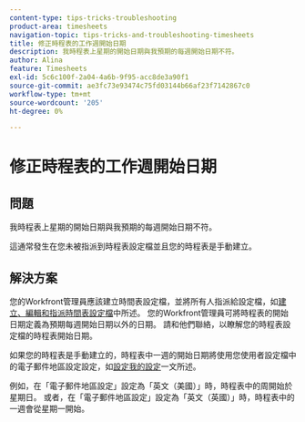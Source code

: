 ```yaml
---
content-type: tips-tricks-troubleshooting
product-area: timesheets
navigation-topic: tips-tricks-and-troubleshooting-timesheets
title: 修正時程表的工作週開始日期
description: 我時程表上星期的開始日期與我預期的每週開始日期不符。
author: Alina
feature: Timesheets
exl-id: 5c6c100f-2a04-4a6b-9f95-acc8de3a90f1
source-git-commit: ae3fc73e93474c75fd03144b66af23f7142867c0
workflow-type: tm+mt
source-wordcount: '205'
ht-degree: 0%

---
```


# 修正時程表的工作週開始日期

<!--Audited: 5/2025-->

## 問題

我時程表上星期的開始日期與我預期的每週開始日期不符。

這通常發生在您未被指派到時程表設定檔並且您的時程表是手動建立。


## 解決方案

您的Workfront管理員應該建立時間表設定檔，並將所有人指派給設定檔，如[建立、編輯和指派時間表設定檔](/help/quicksilver/timesheets/create-and-manage-timesheets/create-timesheet-profiles.md)中所述。 您的Workfront管理員可將時程表的開始日期定義為預期每週開始日期以外的日期。 請和他們聯絡，以瞭解您的時程表設定檔的時程表開始日期。

如果您的時程表是手動建立的，時程表中一週的開始日期將使用您使用者設定檔中的電子郵件地區設定設定，如[設定我的設定](/help/quicksilver/workfront-basics/manage-your-account-and-profile/configuring-your-user-profile/configure-my-settings.md)一文所述。

例如，在「電子郵件地區設定」設定為「英文（美國）」時，時程表中的周開始於星期日。 或者，在「電子郵件地區設定」設定為「英文（英國）」時，時程表中的一週會從星期一開始。


<!--This is the old content for this article but I found this was not working this way at all, so I changed it to what it is today: 

## Problem

The start day of the week on my timesheet does not match the start day of the week that is configured on my timesheet profile (as described in [Create, edit, and assign timesheet profiles](../../timesheets/create-and-manage-timesheets/create-timesheet-profiles.md).).

## Solution

The start day of the week of a timesheet in Adobe Workfront uses the language and locale settings in your browser to determine the day of the week. Because of this, you need to update the language and locale settings for your browser. 

For example, with the browser language set to English and the locale set to United States, the week starts on Sunday. Alternatively, the browser language set to English and the locale set to United Kingdom, the start day is Monday.

This setting also affects the start day of the week in the pop-up calendars across the system.

The locale change does not affect the start day of the week on the Resource Grid (or resource grid view). The week always starts on Sunday.

Following are the directions for changing language and locale settings for various browsers that are supported with Workfront.

* **Chrome:** Copy and paste the following link into your Chrome browser: `chrome://settings/languages` then go to Languages.
* **Firefox:**Copy and paste the following link into your Firefox browser: `about:preferences#content` then go to Languages.
* **IE 11:** Tools -> Internet Options -> General -> Languages
* **Safari:** Unfortunately, Safari does not allow changing web browsing languages without also changing your entire operating system language. It is probably easier to simply install another browser like Chrome or Firefox.

-->


